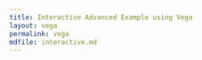 ```yaml
---
title: Interactive Advanced Example using Vega
layout: vega
permalink: vega
mdfile: interactive.md
---
```

